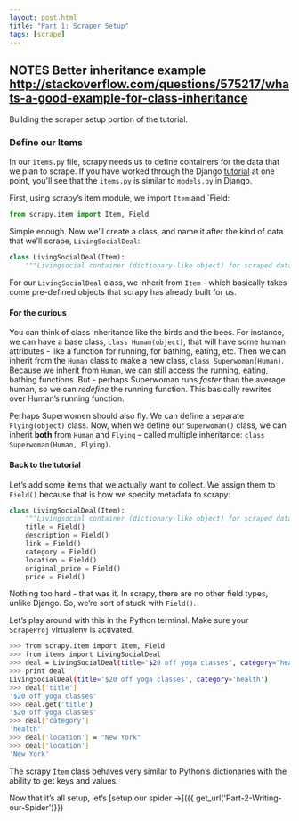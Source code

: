 ```yaml
---
layout: post.html
title: "Part 1: Scraper Setup"
tags: [scrape]
---
```



**NOTES**
Better inheritance example 
http://stackoverflow.com/questions/575217/whats-a-good-example-for-class-inheritance
----

Building the scraper setup portion of the tutorial.

### Define our Items

In our `items.py` file, scrapy needs us to define containers for the data that we plan to scrape. If you have worked through the Django [tutorial](https://docs.djangoproject.com/en/1.5/intro/tutorial01/) at one point, you'll see that the `items.py` is similar to `models.py` in Django.

First, using scrapy’s item module, we import `Item` and `Field:

```python
from scrapy.item import Item, Field
```

Simple enough. Now we’ll create a class, and name it after the kind of data that we’ll scrape, `LivingSocialDeal`:

```python
class LivingSocialDeal(Item):
    """Livingsocial container (dictionary-like object) for scraped data"""
```

For our `LivingSocialDeal` class, we inherit from `Item` - which basically takes come pre-defined objects that scrapy has already built for us.

#### For the curious
You can think of class inheritance like the birds and the bees. For instance, we can have a base class, `class Human(object)`, that will have some human attributes - like a function for running, for bathing, eating, etc.  Then we can inherit from the `Human` class to make a new class, `class Superwoman(Human)`. Because we inherit from `Human`, we can still access the running, eating, bathing functions. But - perhaps Superwoman runs _faster_ than the average human, so we can _redefine_ the running function. This basically rewrites over Human’s running function.  

Perhaps Superwomen should also fly. We can define a separate `Flying(object)` class. Now, when we define our `Superwoman()` class, we can inherit **both** from `Human` and `Flying` – called multiple inheritance: `class Superwoman(Human, Flying)`.

#### Back to the tutorial
Let’s add some items that we actually want to collect. We assign them to `Field()` because that is how we specify metadata to scrapy:

```python
class LivingSocialDeal(Item):
    """Livingsocial container (dictionary-like object) for scraped data"""
    title = Field()
    description = Field()
    link = Field()
    category = Field()
    location = Field()
    original_price = Field()
    price = Field()
```

Nothing too hard - that was it. In scrapy, there are no other field types, unlike Django. So, we’re sort of stuck with `Field()`.

Let’s play around with this in the Python terminal. Make sure your `ScrapeProj` virtualenv is activated.

```bash
>>> from scrapy.item import Item, Field
>>> from items import LivingSocialDeal
>>> deal = LivingSocialDeal(title="$20 off yoga classes", category="health")
>>> print deal
LivingSocialDeal(title='$20 off yoga classes', category='health')
>>> deal['title']
'$20 off yoga classes'
>>> deal.get('title')
'$20 off yoga classes'
>>> deal['category']
'health'
>>> deal['location'] = "New York"
>>> deal['location']
'New York'
```

The scrapy `Item` class behaves very similar to Python’s dictionaries with the ability to get keys and values.

Now that it’s all setup, let’s [setup our spider &rarr;]({{ get_url('Part-2-Writing-our-Spider')}})